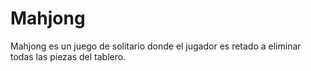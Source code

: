 # Mahjong

Mahjong es un juego de solitario donde el jugador es retado a eliminar todas las piezas del tablero.